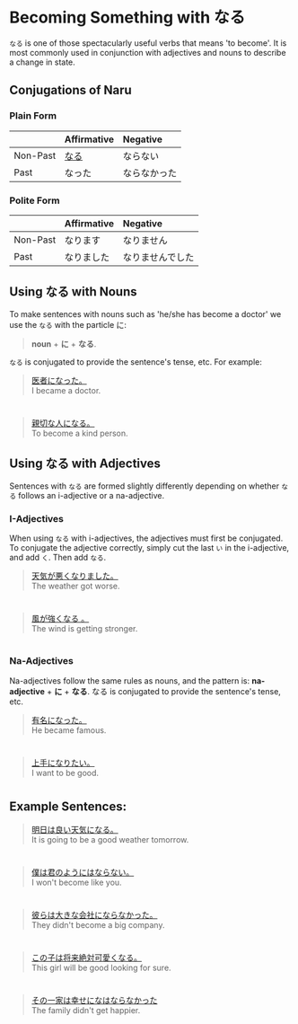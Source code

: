 # Becoming Something with なる

`なる` is one of those spectacularly useful verbs that means 'to become'. It is most commonly used in conjunction with adjectives and nouns to describe a change in state.

## Conjugations of Naru
### Plain Form
||Affirmative|Negative|
|:--|:--|:--|
|Non-Past|[なる]()|ならない|
|Past|なった|ならなかった|

### Polite Form
||Affirmative|Negative|
|:--|:--|:--|
|Non-Past|なります|なりません|
|Past|なりました|なりませんでした|

## Using なる with Nouns
To make sentences with nouns such as 'he/she has become a doctor' we use the `なる` with the particle に: 

> **noun** + **に** + **なる**. 

`なる` is conjugated to provide the sentence's tense, etc. For example: 

> [医者になった。]()  
> I became a doctor.

#

> [親切な人になる。]()  
> To become a kind person.

## Using なる with Adjectives
Sentences with `なる` are formed slightly differently depending on whether `なる` follows an i-adjective or a na-adjective. 

### I-Adjectives
When using `なる` with i-adjectives, the adjectives must first be conjugated. To conjugate the adjective correctly, simply cut the last `い` in the i-adjective, and add `く`. Then add `なる`.

> [天気が悪くなりました。]()  
> The weather got worse.

#

> [風が強くなる 。]()  
> The wind is getting stronger.

#



### Na-Adjectives
Na-adjectives follow the same rules as nouns, and the pattern is: **na-adjective** + **に** + **なる**. なる is conjugated to provide the sentence's tense, etc.

> [有名になった。]()  
> He became famous.

#


> [上手になりたい。]()  
> I want to be good.

#

## Example Sentences:
> [明日は良い天気になる。]()  
> It is going to be a good weather tomorrow.

#

> [僕は君のようにはならない。]()  
> I won't become like you.

#

> [彼らは大きな会社にならなかった。]()   
> They didn't become a big company.

#

> [この子は将来絶対可愛くなる。]()  
> This girl will be good looking for sure.

#

> [その一家は幸せになはならなかった]()  
> The family didn't get happier.


